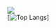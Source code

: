 ![](https://github-readme-stats.vercel.app/api?username=Sklyvan&show_icons=true&theme=react)
<br>
[![Top Langs](https://github-readme-stats.vercel.app/api/top-langs/?username=anuraghazra&layout=compact&theme=react)]
